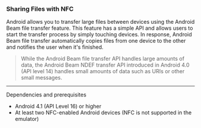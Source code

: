 ### Sharing Files with NFC
Android allows you to transfer large files between devices using the Android Beam file transfer feature.
This feature has a simple API and allows users to start the transfer process by simply touching devices.
In response, Android Beam file transfer automatically copies files from one device to the other and notifies the user when it's finished.

> While the Android Beam file transfer API handles large amounts of data, the Android Beam NDEF transfer API introduced in Android 4.0 (API level 14) handles small amounts of data such as URIs or other small messages. 

--------------------------------------------------------------------

Dependencies and prerequisites
- Android 4.1 (API Level 16) or higher
- At least two NFC-enabled Android devices (NFC is not supported in the emulator)
